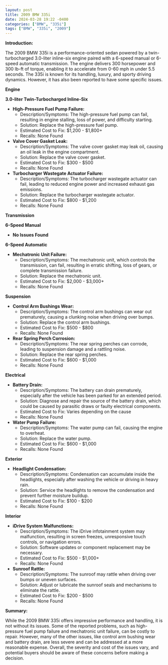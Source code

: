 ```yaml
---
layout: post
title: 2009 BMW 335i
date: 2024-03-28 19:22 -0400
categories: ["BMW", "335i"]
tags: ["BMW", "335i", "2009"]
---
```

**Introduction:**

The 2009 BMW 335i is a performance-oriented sedan powered by a twin-turbocharged 3.0-liter inline-six engine paired with a 6-speed manual or 6-speed automatic transmission. The engine delivers 300 horsepower and 300 lb-ft of torque, enabling it to accelerate from 0-60 mph in under 5.5 seconds. The 335i is known for its handling, luxury, and sporty driving dynamics. However, it has also been reported to have some specific issues.

**Engine**

**3.0-liter Twin-Turbocharged Inline-Six**

* **High-Pressure Fuel Pump Failure:**
    * Description/Symptoms: The high-pressure fuel pump can fail, resulting in engine stalling, loss of power, and difficulty starting.
    * Solution: Replace the high-pressure fuel pump.
    * Estimated Cost to Fix: $1,200 - $1,800+
    * Recalls: None Found
* **Valve Cover Gasket Leak:**
    * Description/Symptoms: The valve cover gasket may leak oil, causing an oil leak in the engine compartment.
    * Solution: Replace the valve cover gasket.
    * Estimated Cost to Fix: $300 - $500
    * Recalls: None Found
* **Turbocharger Wastegate Actuator Failure:**
    * Description/Symptoms: The turbocharger wastegate actuator can fail, leading to reduced engine power and increased exhaust gas emissions.
    * Solution: Replace the turbocharger wastegate actuator.
    * Estimated Cost to Fix: $800 - $1,200
    * Recalls: None Found

**Transmission**

**6-Speed Manual**

* **No Issues Found**

**6-Speed Automatic**

* **Mechatronic Unit Failure:**
    * Description/Symptoms: The mechatronic unit, which controls the transmission, can fail, resulting in erratic shifting, loss of gears, or complete transmission failure.
    * Solution: Replace the mechatronic unit.
    * Estimated Cost to Fix: $2,000 - $3,000+
    * Recalls: None Found

**Suspension**

* **Control Arm Bushings Wear:**
    * Description/Symptoms: The control arm bushings can wear out prematurely, causing a clunking noise when driving over bumps.
    * Solution: Replace the control arm bushings.
    * Estimated Cost to Fix: $500 - $800
    * Recalls: None Found
* **Rear Spring Perch Corrosion:**
    * Description/Symptoms: The rear spring perches can corrode, leading to suspension damage and a rattling noise.
    * Solution: Replace the rear spring perches.
    * Estimated Cost to Fix: $600 - $1,000
    * Recalls: None Found

**Electrical**

* **Battery Drain:**
    * Description/Symptoms: The battery can drain prematurely, especially after the vehicle has been parked for an extended period.
    * Solution: Diagnose and repair the source of the battery drain, which could be caused by parasitic draws or faulty electrical components.
    * Estimated Cost to Fix: Varies depending on the cause
    * Recalls: None Found
* **Water Pump Failure:**
    * Description/Symptoms: The water pump can fail, causing the engine to overheat.
    * Solution: Replace the water pump.
    * Estimated Cost to Fix: $600 - $1,000
    * Recalls: None Found

**Exterior**

* **Headlight Condensation:**
    * Description/Symptoms: Condensation can accumulate inside the headlights, especially after washing the vehicle or driving in heavy rain.
    * Solution: Service the headlights to remove the condensation and prevent further moisture buildup.
    * Estimated Cost to Fix: $100 - $200
    * Recalls: None Found

**Interior**

* **iDrive System Malfunctions:**
    * Description/Symptoms: The iDrive infotainment system may malfunction, resulting in screen freezes, unresponsive touch controls, or navigation errors.
    * Solution: Software updates or component replacement may be necessary.
    * Estimated Cost to Fix: $500 - $1,000+
    * Recalls: None Found
* **Sunroof Rattle:**
    * Description/Symptoms: The sunroof may rattle when driving over bumps or uneven surfaces.
    * Solution: Adjust or lubricate the sunroof seals and mechanisms to eliminate the rattle.
    * Estimated Cost to Fix: $200 - $500
    * Recalls: None Found

**Summary:**

While the 2009 BMW 335i offers impressive performance and handling, it is not without its issues. Some of the reported problems, such as high-pressure fuel pump failure and mechatronic unit failure, can be costly to repair. However, many of the other issues, like control arm bushing wear and battery drain, are less severe and can be addressed at a more reasonable expense. Overall, the severity and cost of the issues vary, and potential buyers should be aware of these concerns before making a decision.
